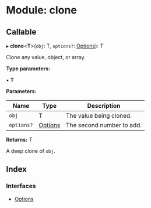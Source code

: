 
# Module: clone

## Callable

▸ **clone**<**T**>(`obj`: T, `options?`: [Options](../interfaces/_hoek_6_2_5_index_d_.clone.options.md)): *T*

Clone any value, object, or array.

**Type parameters:**

▪ **T**

**Parameters:**

Name | Type | Description |
------ | ------ | ------ |
`obj` | T | The value being cloned. |
`options?` | [Options](../interfaces/_hoek_6_2_5_index_d_.clone.options.md) | The second number to add.  |

**Returns:** *T*

A deep clone of `obj`.

## Index

### Interfaces

* [Options](../interfaces/_hoek_6_2_5_index_d_.clone.options.md)
